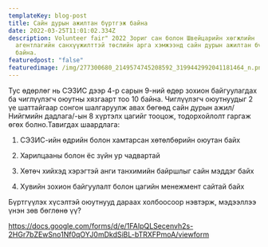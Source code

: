 ```yaml
---
templateKey: blog-post
title: Сайн дурын ажилтан бүртгэж байна
date: 2022-03-25T11:01:02.334Z
description: Volunteer fair" 2022 Зориг сан болон Швейцарийн хөгжлийн
  агентлагийн санхүүжилттэй төслийн арга хэмжээнд сайн дурын ажилтан бүртгэж
  байна.
featuredpost: "false"
featuredimage: /img/277300680_2149574745208592_3199442992041181464_n.png
---
```

Тус өдөрлөг нь СЭЗИС дээр 4-р сарын 9-ний өдөр зохион байгуулагдах ба чиглүүлэгч оюутны хязгаарт тоо 10 байна. Чиглүүлэгч оюутнуудыг 2 үе шаттайгаар сонгон шалгаруулж авах бөгөөд сайн дурын ажил/Нийгмийн дадлага/-ын 8 хүртэлх цагийг тооцож, тодорхойлолт гаргаж өгөх болно.Тавигдах шаардлага:

1. СЭЗИС-ийн өдрийн болон хамтарсан хөтөлбөрийн оюутан байх

2. Харилцааны болон ёс зүйн ур чадвартай

3. Хөтөч хийхэд хэрэгтэй анги танхимийн байршлыг сайн мэддэг байх

4. Хувийн зохион байгуулалт болон цагийн менежмент сайтай байх

Бүртгүүлэх хүсэлтэй оюутнууд дараах холбоосоор нэвтэрж, мэдээллээ үнэн зөв бөглөнө үү?

<https://docs.google.com/forms/d/e/1FAIpQLSecenvh2s-2HGr7bZEwSno1Nf0qOYJ0mDkdSiBL-bTRXFPmoA/viewform>